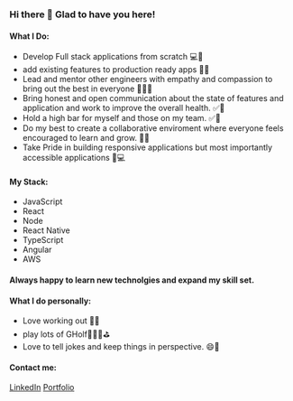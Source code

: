### Hi there 👋 Glad to have you here!

 #### What I Do: 
- Develop Full stack applications from scratch 💻📲
- add existing features to production ready apps 👷‍🤩
- Lead and mentor other engineers with empathy and compassion to bring out the best in everyone 🤩💯✅
- Bring honest and open communication about the state of features and application and work to improve the overall health. ✅💯
- Hold a high bar for myself and those on my team. ✅💯
- Do my best to create a collaborative enviroment where everyone feels encouraged to learn and grow. 👥👥
- Take Pride in building responsive applications but most importantly accessible applications 📲💻

 #### My Stack: 
- JavaScript
- React 
- Node
- React Native
- TypeScript
- Angular
- AWS

#### Always happy to learn new technolgies and expand my skill set.


 #### What I do personally:
- Love working out 💪🦾
- play lots of GHolf🏌🏼‍♂️⛳️
- Love to tell jokes and keep things in perspective. 😄💯


 #### Contact me:
[LinkedIn](https://www.linkedin.com/in/trevorrhoffman/)
[Portfolio](https://www.trevorrhoffman.com/)

